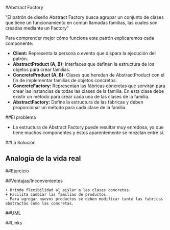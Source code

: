 #Abstract Factory

"El patrón de diseño Abstract Factory busca agrupar un conjunto de clases que tiene un funcionamiento en común llamadas familias, las cuales son creadas mediante un Factory"

Para comprender mejor cómo funciona este patrón explicaremos cada componente:

- **Client:** Representa la persona o evento que dispara la ejecución del patrón.
- **AbstractProduct (A, B):** Interfaces que definen la estructura de los objetos para crear familias.
- **ConcreteProduct (A, B):** Clases que heredan de AbstractProduct con el fin de implementar familias de objetos concretos.
- **ConcreteFactory:** Representan las fábricas concretas que servirán para crear las instancias de todas las clases de la familia. En esta clase debe existir un método para crear cada una de las clases de la familia.
- **AbstractFactory:** Define la estructura de las fábricas y deben proporcionar un método para cada clase de la familia.

    

##El problema
- La estructura de Abstract Factory puede resultar muy enredosa, ya que tiene muchos componentes y éstos aparentemente se mezclan entre sí.

##La Solución


## Analogía de la vida real


##Ejercicio


##Ventajas/Inconvenientes


    + Brinda flexibilidad al aislar a las clases concretas.
    + Facilita cambiar las familias de productos.
    – Para agregar nuevos productos se deben modificar tanto las fabricas abstractas como las concretas.

##UML

##Links

